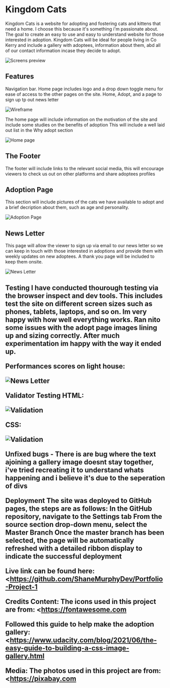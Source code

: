 <h1>Kingdom Cats</h1>
Kingdom Cats is a website for adopting and fostering cats and kittens that need a home. I choose this because it's something i'm passionate about. The goal to create an easy to use and easy to understand website for those interested in adoption. Kingdom Cats will be ideal for people living in Co Kerry and include a gallery with adoptees, information about them, abd all of our contact information incase they decide to adopt.

<p>
<img src="assets/images/Responsivenes.png" width="auto" height="auto"  alt="Screens preview">
</p>

<h2>Features</h2>
Navigation bar.
Home page includes logo and a drop down toggle menu for ease of access to the other pages on the site. Home, Adopt, and a page to sign up tp out news letter

<p>
<img src="assets/images/Wireframe.png" width="auto" height="auto"  alt="Wireframe">
</p>

The home page will include information on the motivation of the site and include some studies on the benefits of adoption
This will include a well laid out list in the Why adopt section

<p>
<img src="assets/images/Landing.png" width="auto" height="auto"  alt="Home page">
</p>

<h2>The Footer</h2>
The footer will include links to the relevant social media, this will encourage viewers to check us out on other platforms and share adoptees profiles



<h2> Adoption Page </h2>
This section will include pictures of the cats we have available to adopt and a brief decription about them, such as age and personality.

<p>
<img src="assets/images/Adoptionpage.png" width="auto" height="auto"  alt="Adoption Page">
</p>

<h2> News Letter </h2>
This page will allow the viewer to sign up via email to our news letter so we can keep in touch with those interested in adoptions and provide them with weekly updates on new adoptees.
A thank you page will be included to keep them onsite.

<p>
<img src="assets/images/newsletter.png" width="auto" height="auto"  alt="News Letter">
</p>

<h2>Testing</2>
I have conducted thourough testing via the browser inspect and dev tools. This includes test the site on different screen sizes such as phones, tablets, laptops, and so on. Im very happy with how well everything works. Ran nito some issues with the adopt page images lining up and sizing correctly. After much experimentation im happy with the way it ended up.

Performances scores on light house: 

<p>
<img src="assets/images/Lighthouse score.png" width="auto" height="auto"  alt="News Letter">
</p>

Validator Testing
HTML:
<p>
<img src="assets/images/valid.png" width="auto" height="auto"  alt="Validation">
</p>

CSS:

<p>
<img src="assets/images/CSS valid.png" width="auto" height="auto"  alt="Validation">
</p>

Unfixed bugs - There is are bug where the text ajoining a gallery image doesnt stay together, i've tried recreating it to understand whats happening and i believe it's due to the seperation of divs

Deployment
The site was deployed to GitHub pages, the steps are as follows:
In the GitHub repository, navigate to the Settings tab
From the source section drop-down menu, select the Master Branch
Once the master branch has been selected, the page will be automatically refreshed with a detailed ribbon display to indicate the successful deployment

Live link can be found here: <https://github.com/ShaneMurphyDev/Portfolio-Project-1

Credits
Content:
The icons used in this project are from: <https://fontawesome.com

Followed this guide to help make the adoption gallery:
<https://www.udacity.com/blog/2021/06/the-easy-guide-to-building-a-css-image-gallery.html

Media:
The photos used in this project are from: <https://pixabay.com
